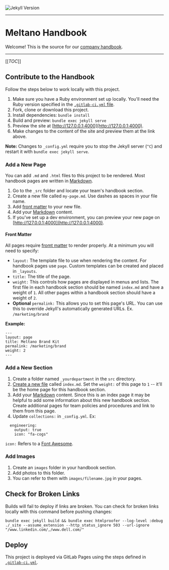 ![Jekyll Version](https://img.shields.io/gem/v/jekyll.svg)

---

# Meltano Handbook

Welcome! This is the source for our [company handbook](https://handbook.meltano.com/).

---

[[_TOC_]]

## Contribute to the Handbook

Follow the steps below to work locally with this project.

1. Make sure you have a Ruby environment set up locally. You'll need the Ruby version specified in the [`.gitlab-ci.yml` file](https://gitlab.com/meltano/handbook/-/blob/master/.gitlab-ci.yml#L1).
1. Fork, clone or download this project.
1. Install dependencies: `bundle install`
1. Build and preview: `bundle exec jekyll serve`
1. Preview the site at [http://127.0.0.1:4000](http://127.0.0.1:4000).
1. Make changes to the content of the site and preview them at the link above.

**Note:** Changes to `_config.yml` require you to stop the Jekyll server (`^C`) and restart it with `bundle exec jekyll serve`.

### Add a New Page

You can add `.md` and `.html` files to this project to be rendered. Most handbook pages are written in [Markdown](https://github.github.com/gfm/).

1. Go to the `_src` folder and locate your team's handbook section.
1. Create a new file called `my-page.md`. Use dashes as spaces in your file name.
1. Add [front matter](#front-matter) to your new file.
1. Add your [Markdown](https://github.github.com/gfm/) content.
1. If you've set up a dev environment, you can preview your new page on [http://127.0.0.1:4000](http://127.0.0.1:4000).

#### Front Matter

All pages require [fromt matter](https://jekyllrb.com/docs/front-matter/) to render properly. At a minimum you will need to specify:

- `layout:` The template file to use when rendering the content. For handbook pages use `page`. Custom templates can be created and placed in `_layouts`.
- `title:` The title of the page.
- `weight:` This controls how pages are displayed in menus and lists. The first file in each handbook section should be named `index.md` and have a weight of `1`. All other pages within a handbook section should have a weight of `2`.
- **Optional** `permalink:` This allows you to set this page's URL. You can use this to override Jekyll's automatically generated URLs. Ex. `/marketing/brand`

**Example:**

```
---
layout: page
title: Meltano Brand Kit
permalink: /marketing/brand
weight: 2
---
```

### Add a New Section

1. Create a folder named `_yourdepartment` in the `src` directory.
1. [Create a new file](#add-a-new-page) called `index.md`. Set the `weight:` of this page to `1` -- it'll be the home page for this handbook section.
1. Add your [Markdown](https://github.github.com/gfm/) content. Since this is an index page it may be helpful to add some information about this new handbook section. Create additional pages for team policies and procedures and link to them from this page.
1. Update `collections:` in `_config.yml`. Ex:

```
  engineering:
    output: true
    icon: "fa-cogs"
```

`icon:` Refers to a [Font Awesome](https://fontawesome.com/).

### Add Images

1. Create an `images` folder in your handbook section.
1. Add photos to this folder.
1. You can refer to them with `images/filename.jpg` in your pages.

## Check for Broken Links

Builds will fail to deploy if links are broken. You can check for broken links locally with this command before pushing changes:

```
bundle exec jekyll build && bundle exec htmlproofer --log-level :debug ./_site --assume_extension --http_status_ignore 503 --url-ignore "/www.linkedin.com/,/www.dell.com/"
```

## Deploy

This project is deployed via GitLab Pages using the steps defined in [`.gitlab-ci.yml`](.gitlab-ci.yml).
